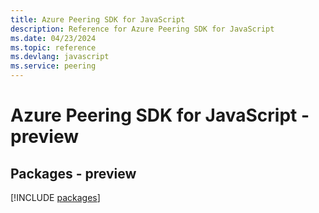 ```yaml
---
title: Azure Peering SDK for JavaScript
description: Reference for Azure Peering SDK for JavaScript
ms.date: 04/23/2024
ms.topic: reference
ms.devlang: javascript
ms.service: peering
---
```

# Azure Peering SDK for JavaScript - preview
## Packages - preview
[!INCLUDE [packages](peering-index.md)]